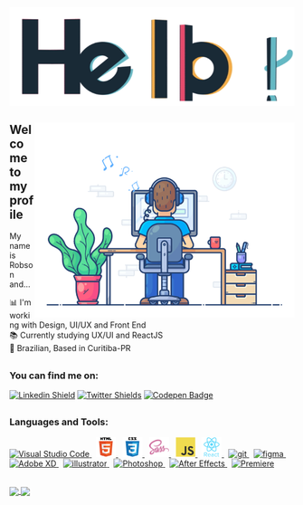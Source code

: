 <p align="center">
  <img src="images/readme/hello.gif" width="700" align="center" alt="image">
</p>
                                                                           
<!--
     # Robson Vinicius de Oliveira 
     Hellooo! <img src="https://media.giphy.com/media/hvRJCLFzcasrR4ia7z/giphy.gif" width="30">
-->

<img src="images/animation-readme-6.gif" min-width="400px" max-width="600px" width="460px" align="right" alt="image">

<span align="left">

##  Welcome to my profile
 
My name is Robson and...  

 📊 I'm working with Design, UI/UX and Front End<br>
 📚 Currently studying UX/UI and ReactJS<br>
 🏡 Brazilian, Based in Curitiba-PR<br>
 
</span>

## 

<span align="left">
 
### You can find me on:

[![Linkedin Shield](https://img.shields.io/badge/-Linkedin-2867B2?style=for-the-badge&logo=linkedin&logoColor=white&link=https://www.linkedin.com/in/robson-vinicius/)](https://www.linkedin.com/in/robson-vinicius/)
[![Twitter Shields](https://img.shields.io/badge/-Twitter-1DA1F2?style=for-the-badge&logo=twitter&logoColor=white&link=https://www.twitter.com/robsonviniciusr/)](https://www.twitter.com/robsonviniciusr/)
[![Codepen Badge](https://img.shields.io/badge/-Codepen-000?style=for-the-badge&logo=codepen&logoColor=white&link=https://codepen.io/robsonvinicius)](https://codepen.io/robsonvinicius) 

</span>

##

### Languages and Tools:

<p align="left"> 
 
<a href="https://code.visualstudio.com/" target="_blank"> <img src="https://upload.wikimedia.org/wikipedia/commons/thumb/9/9a/Visual_Studio_Code_1.35_icon.svg/512px-Visual_Studio_Code_1.35_icon.svg.png" alt="Visual Studio Code" width="35" height="35"/> </a> &nbsp;
<a href="https://www.w3.org/html/" target="_blank"> <img src="https://raw.githubusercontent.com/devicons/devicon/master/icons/html5/html5-original-wordmark.svg" alt="html5" width="35" height="35"/> </a>&nbsp;
<a href="https://www.w3schools.com/css/" target="_blank"> <img src="https://raw.githubusercontent.com/devicons/devicon/master/icons/css3/css3-original-wordmark.svg" alt="css3" width="35" height="35"/> </a> &nbsp;
<a href="https://sass-lang.com/" target="_blank"> <img src="https://raw.githubusercontent.com/github/explore/80688e429a7d4ef2fca1e82350fe8e3517d3494d/topics/sass/sass.png" alt="sass" width="35" height="35"/> </a> &nbsp;
<a href="https://developer.mozilla.org/en-US/docs/Web/JavaScript" target="_blank"> <img src="https://raw.githubusercontent.com/devicons/devicon/master/icons/javascript/javascript-original.svg" alt="javascript" width="35" height="35"/> </a> &nbsp;
<a href="https://reactjs.org/" target="_blank"> <img src="https://raw.githubusercontent.com/devicons/devicon/master/icons/react/react-original-wordmark.svg" alt="react" width="35" height="35"/> </a> &nbsp;
<a href="https://git-scm.com/" target="_blank"> <img src="https://www.vectorlogo.zone/logos/git-scm/git-scm-icon.svg" alt="git" width="35" height="35"/> </a> &nbsp;
<a href="https://www.figma.com/" target="_blank"> <img src="https://upload.wikimedia.org/wikipedia/commons/3/33/Figma-logo.svg" alt="figma" width="35" height="35"/> </a> &nbsp;
<a href="https://www.adobe.com/br/products/xd.html" target="_blank"> <img src="https://upload.wikimedia.org/wikipedia/commons/thumb/c/c2/Adobe_XD_CC_icon.svg/1200px-Adobe_XD_CC_icon.svg.png" alt="Adobe XD" width="35" height="35"/> </a> &nbsp;
<a href="https://www.adobe.com/br/products/illustrator.html" target="_blank"> <img src="https://www.adobe.com/content/dam/cc/icons/illustrator.svg" alt="illustrator" width="35" height="35"/> </a> &nbsp;
<a href="https://www.adobe.com/br/products/photoshop.html" target="_blank"> <img src="https://www.adobe.com/content/dam/cc/us/en/creativecloud/max2020/mnemonics/photoshop.svg" alt="Photoshop" width="35" height="35"/> </a> &nbsp;
<a href="https://www.adobe.com/br/products/aftereffects.html" target="_blank"> <img src="https://www.adobe.com/content/dam/cc/icons/aftereffects.svg" alt="After Effects" width="35" height="35"/> </a> &nbsp;
<a href="https://www.adobe.com/br/products/premiere.html" target="_blank"> <img src="https://www.adobe.com/content/dam/cc/icons/premiere.svg" alt="Premiere" width="35" height="35"/> </a>

</p>

<br>

<a href="https://github.com/anuraghazra/convoychat">
  <img align="center" src="https://github-readme-stats.vercel.app/api?username=RobsonVinicius&hide=contribs,prs&show_icons=true&include_all_commits=true&layout=compact&hide_border=true&theme=react" />
</a>

<a href="https://github.com/anuraghazra/github-readme-stats">
  <img align="center" src="https://github-readme-stats.vercel.app/api/top-langs/?username=RobsonVinicius&layout=compact&hide_border=true&theme=react" />
</a>






